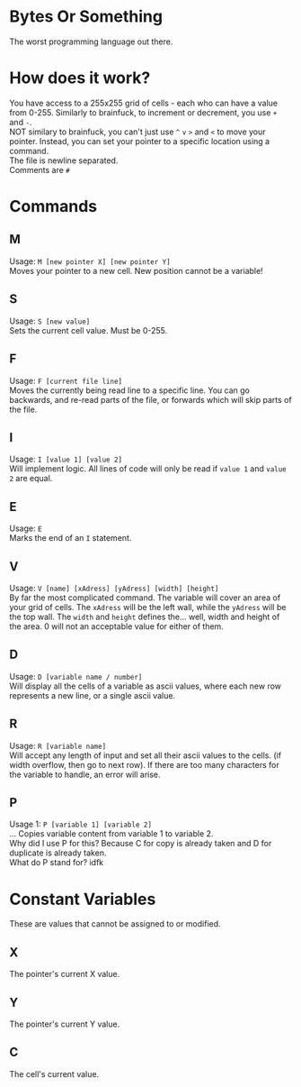 # Bytes Or Something
The worst programming language out there.
# How does it work?
You have access to a 255x255 grid of cells - each who can have a value from 0-255. Similarly to brainfuck, to increment or decrement, you use `+` and `-`.\
NOT similary to brainfuck, you can't just use `^` `v` `>` and `<` to move your pointer. Instead, you can set your pointer to a specific location using a command.\
The file is newline separated. \
Comments are `#`
# Commands
## M
Usage: `M [new pointer X] [new pointer Y]`\
Moves your pointer to a new cell. New position cannot be a variable!
## S
Usage: `S [new value]`\
Sets the current cell value. Must be 0-255.
## F
Usage: `F [current file line]`\
Moves the currently being read line to a specific line. You can go backwards, and re-read parts of the file, or forwards which will skip parts of the file.
## I
Usage: `I [value 1] [value 2]`\
Will implement logic. All lines of code will only be read if `value 1` and `value 2` are equal.
## E
Usage: `E`\
Marks the end of an `I` statement.
## V
Usage: `V [name] [xAdress] [yAdress] [width] [height]`\
By far the most complicated command. The variable will cover an area of your grid of cells. The `xAdress` will be the left wall, while the `yAdress` will be the top wall. The `width` and `height` defines the... well, width and height of the area. 0 will not an acceptable value for either of them.
## D
Usage: `D [variable name / number]`\
Will display all the cells of a variable as ascii values, where each new row represents a new line, or a single ascii value.
## R
Usage: `R [variable name]`\
Will accept any length of input and set all their ascii values to the cells. (if width overflow, then go to next row). If there are too many characters for the variable to handle, an error will arise.
## P
Usage 1: `P [variable 1] [variable 2]`\
... Copies variable content from variable 1 to variable 2.\
Why did I use P for this? Because C for copy is already taken and D for duplicate is already taken.\
What do P stand for? idfk
# Constant Variables
These are values that cannot be assigned to or modified.
## X
The pointer's current X value.
## Y
The pointer's current Y value.
## C
The cell's current value.
